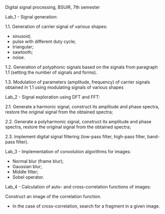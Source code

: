 Digital signal processing, BSUIR, 7th semester

Lab_1 - Signal generation:

1.1. Generation of carrier signal of various shapes:
  - sinusoid;
  - pulse with different duty cycle;
  - triangular;
  - sawtooth;
  - noise.

1.2. Generation of polyphonic signals based on the signals from paragraph 1.1 (setting the number of signals and forms).

1.3. Modulation of parameters (amplitude, frequency) of carrier signals obtained in 1.1 using modulating signals of various shapes

Lab_2 - Signal exploration using DFT and FFT:

2.1. Generate a harmonic signal, construct its amplitude and phase spectra, restore the original signal from the obtained spectra;

2.2. Generate a polyharmonic signal, construct its amplitude and phase spectra, restore the original signal from the obtained spectra;

2.3. Implement digital signal filtering (low-pass filter, high-pass filter, band-pass filter).

Lab_3 - Implementation of convolution algorithms for images:
  - Normal blur (frame blur);
  - Gaussian blur;
  - Middle filter;
  - Sobel operator.

Lab_4 - Calculation of auto- and cross-correlation functions of images:

Construct an image of the correlation function.
  - In the case of cross-correlation, search for a fragment in a given image.
